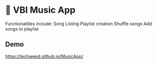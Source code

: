 # 🎻 VBI Music App
Functionalities include:
Song Listing
Playlist creation
Shuffle songs
Add songs to playlist

## Demo
https://techweed.github.io/MusicApp/


